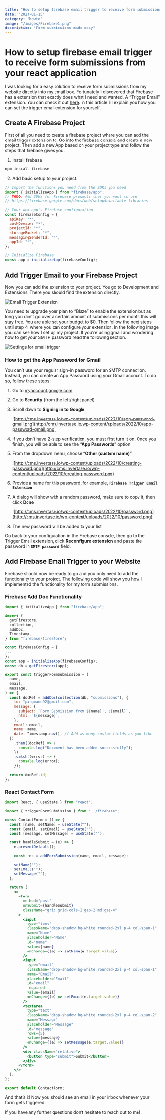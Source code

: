 ```yaml
---
title: "How to setup firebase email trigger to receive form submissions from your react application"
date: "2023-01-15"
category: "howto"
image: "/images/Firebase1.png"
description: "Form submissions made easy"
---
```


# How to setup firebase email trigger to receive form submissions from your react application

I was looking for a easy solution to receive form submissions from my website directly into my email box. Fortunately I discovered that Firebase has a extension that exactly does what I need and wanted. A “Trigger Email” extension. You can check it out [here](https://extensions.dev/extensions/firebase/firestore-send-email). In this article I’ll explain you how you can set the trigger email extension for yourself.

## Create A Firebase Project

First of all you need to create a firebase project where you can add the email trigger extension to. Go into the [firebase console](https://console.firebase.google.com/) and create a new project. Then add a new App based on your project type and follow the steps that firebase gives you.

1. Install firebase

```bash
npm install firebase
```

2. Add basic setup to your project.

```jsx
// Import the functions you need from the SDKs you need
import { initializeApp } from "firebase/app";
// TODO: Add SDKs for Firebase products that you want to use
// https://firebase.google.com/docs/web/setup#available-libraries

// Your web app's Firebase configuration
const firebaseConfig = {
  apiKey: "*",
  authDomain: "*",
  projectId: "*",
  storageBucket: "*",
  messagingSenderId: "*",
  appId: "*",
};

// Initialize Firebase
const app = initializeApp(firebaseConfig);
```

## Add Trigger Email to your Firebase Project

Now you can add the extension to your project. You go to Development and Extensions. There you should find the extension directly.

![Email Trigger Extension](/images/settings.png)

You need to upgrade your plan to “Blaze” to enable the extension but as long you don’t go over a certain amount of submissions per month this will stay free. You are able set your budget to $0. Then follow the next steps until step 4, where you can configure your extension. In the following image you can see how I set up my project. If you’re using gmail and wondering how to get your SMTP password read the following section.

![Settings for email trigger](/images/settings2.png)

### **How to get the App Password for Gmail**

You can’t use your regular sign-in password for an SMTP connection. Instead, you can create an App Password using your Gmail account. To do so, follow these steps:

1. Go to [myaccount.google.com](https://myaccount.google.com/)
2. Go to **Security** (from the left/right panel)
3. Scroll down to **Signing in to Google**

   ![http://cms.invertase.io/wp-content/uploads/2022/10/app-password-gmail.png](http://cms.invertase.io/wp-content/uploads/2022/10/app-password-gmail.png)

4. If you don’t have 2-step verification, you must first turn it on. Once you finish, you will be able to see the “**App Passwords**” option
5. From the dropdown menu, choose “**Other (custom name)**”

   ![http://cms.invertase.io/wp-content/uploads/2022/10/creating-password.png](http://cms.invertase.io/wp-content/uploads/2022/10/creating-password.png)

6. Provide a name for this password, for example, **`Firebase Trigger Email Extension`**
7. A dialog will show with a random password, make sure to copy it, then click **Done**

   ![http://cms.invertase.io/wp-content/uploads/2022/10/password.png](http://cms.invertase.io/wp-content/uploads/2022/10/password.png)

8. The new password will be added to your list

Go back to your configuration in the Firebase console, then go to the Trigger Email extension, click **Reconfigure extension** and paste the password in **`SMTP password`** field.

## Add Firebase Email Trigger to your Website

Firebase should now be ready to go and you only need to add the functionalty to your project. The following code will show you how I implemented the functionality for my form submissions.

### Firebase Add Doc Functionality

```jsx
import { initializeApp } from "firebase/app";

import {
  getFirestore,
  collection,
  addDoc,
  Timestamp,
} from "firebase/firestore";

const firebaseConfig = {
...
};
const app = initializeApp(firebaseConfig);
const db = getFirestore(app);

export const triggerFormSubmission = (
  name,
  email,
  message,
) => {
  const docRef = addDoc(collection(db, "submissions"), {
    to: "pargmann92@gmail.com",
    message: {
      subject: `Form Submission from ${name}!, ${email}`,
      html: `${message}`,
    },
    email: email,
    name: name,
    date: Timestamp.now(), // Add as many custom fields as you like
  })
    .then((docRef) => {
      console.log("Document has been added successfully");
    })
    .catch((error) => {
      console.log(error);
    });

  return docRef.id;
};
```

### React Contact Form

```jsx
import React, { useState } from "react";

import { triggerFormSubmission } from "../firebase";

const ContactForm = () => {
  const [name, setName] = useState("");
  const [email, setEmail] = useState("");
  const [message, setMessage] = useState("");

  const handleSubmit = (e) => {
    e.preventDefault();

    const res = addFormSubmission(name, email, message);

    setName("");
    setEmail("");
    setMessage("");
  };

  return (
    <>
      <form
        method="post"
        onSubmit={handleSubmit}
        className="grid grid-cols-2 gap-2 md:gap-4"
      >
        <input
          type="text"
          className="drop-shadow bg-white rounded-2xl p-4 col-span-1"
          name="Name"
          placeholder="Name"
          id="name"
          value={name}
          onChange={(e) => setName(e.target.value)}
        />
        <input
          type="email"
          className="drop-shadow bg-white rounded-2xl p-4 col-span-1"
          name="Email"
          placeholder="Email"
          id="email"
          required
          value={email}
          onChange={(e) => setEmail(e.target.value)}
        />
        <textarea
          type="text"
          className="drop-shadow bg-white rounded-2xl p-4 col-span-2"
          name="Message"
          placeholder="Message"
          id="message"
          rows={5}
          value={message}
          onChange={(e) => setMessage(e.target.value)}
        />
        <div className="relative">
          <button type="submit">Submit</button>
        </div>
      </form>
    </>
  );
};

export default ContactForm;
```

And that’s it! Now you should see an email in your inbox whenever your form gets triggered.

If you have any further questions don’t hesitate to reach out to me!

